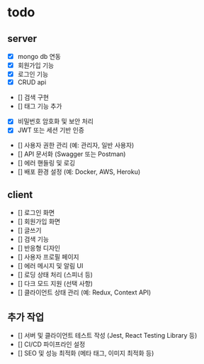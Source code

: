 # todo

## server

- [x] mongo db 연동
- [x] 회원가입 기능
- [x] 로그인 기능
- [x] CRUD api
- [] 검색 구현
- [] 태그 기능 추가
- [x] 비밀번호 암호화 및 보안 처리
- [x] JWT 또는 세션 기반 인증
- [] 사용자 권한 관리 (예: 관리자, 일반 사용자)
- [] API 문서화 (Swagger 또는 Postman)
- [] 에러 핸들링 및 로깅
- [] 배포 환경 설정 (예: Docker, AWS, Heroku)

## client

- [] 로그인 화면
- [] 회원가입 화면
- [] 글쓰기
- [] 검색 기능
- [] 반응형 디자인
- [] 사용자 프로필 페이지
- [] 에러 메시지 및 알림 UI
- [] 로딩 상태 처리 (스피너 등)
- [] 다크 모드 지원 (선택 사항)
- [] 클라이언트 상태 관리 (예: Redux, Context API)

## 추가 작업

- [] 서버 및 클라이언트 테스트 작성 (Jest, React Testing Library 등)
- [] CI/CD 파이프라인 설정
- [] SEO 및 성능 최적화 (메타 태그, 이미지 최적화 등)
